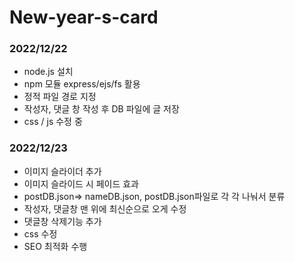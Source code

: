# New-year-s-card




  <h3>2022/12/22</h3>
  <ul>
    <li>node.js 설치</li>
    <li>npm 모듈 express/ejs/fs 활용</li>
    <li>정적 파일 경로 지정</li>
    <li>작성자, 댓글 창 작성 후 DB 파일에 글 저장</li>
    <li>css / js 수정 중</li>
  </ul>
  <h3>2022/12/23</h3>
  <ul>
    <li>이미지 슬라이더 추가</li>
    <li>이미지 슬라이드 시 페이드 효과</li>
    <li>postDB.json=> nameDB.json, postDB.json파일로 각 각 나눠서 분류</li>
    <li>작성자, 댓글창 맨 위에 최신순으로 오게 수정</li>
    <li>댓글창 삭제기능 추가</li>
    <li>css 수정</li>
    <li>SEO 최적화 수행</li>
  </ul>
